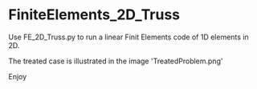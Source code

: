 # FiniteElements_2D_Truss

Use FE_2D_Truss.py to run a linear Finit Elements code of 1D elements in 2D.

The treated case is illustrated in the image 'TreatedProblem.png'

Enjoy
